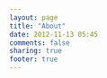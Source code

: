 ```yaml
---
layout: page
title: "About"
date: 2012-11-13 05:45
comments: false
sharing: true
footer: true
---
```

